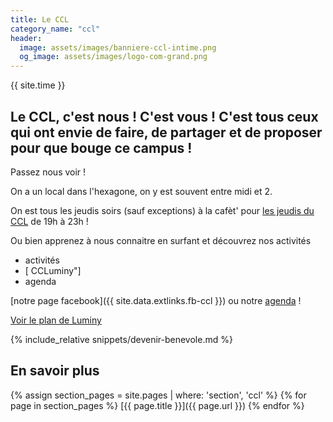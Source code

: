 ```yaml
---
title: Le CCL
category_name: "ccl"
header:
  image: assets/images/banniere-ccl-intime.png
  og_image: assets/images/logo-com-grand.png
---
```


{{ site.time }}

## Le CCL, c'est nous ! C'est vous ! C'est tous ceux qui ont envie de faire, de partager et de proposer pour que bouge ce campus !

Passez nous voir !

On a un local dans l'hexagone, on y est souvent entre midi et 2.

On est tous les jeudis soirs (sauf exceptions) à la cafèt' pour [les
jeudis du CCL](/activites/jeudis/) de 19h à 23h !

Ou bien apprenez à nous connaitre en surfant et découvrez nos activités
- activités
- [<i class='fab fa-fw fa-facebook-square'></i> CCLuminy"]
- agenda

[notre page facebook]({{ site.data.extlinks.fb-ccl }}) ou notre [agenda](/agenda/) !

[Voir le plan de Luminy](/assets/images/plan-luminy-ccl.png)

{% include_relative snippets/devenir-benevole.md %}

## En savoir plus
{% assign section_pages = site.pages | where: 'section', 'ccl' %}
{% for page in section_pages %}
  [{{ page.title }}]({{ page.url }})
{% endfor %}
